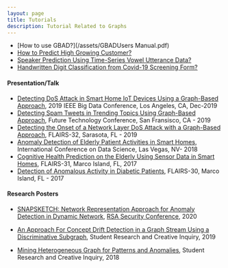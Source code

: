 ```yaml
---
layout: page
title: Tutorials
description: Tutorial Related to Graphs
---
```


- [How to use GBAD?](/assets/GBADUsers Manual.pdf)
- [How to Predict High Growing Customer?](https://github.com/rpaudel42/GrowthPrediction/blob/master/predicting_customer.ipynb)
- [Speaker Prediction Using Time-Series Vowel Utterance Data?](/pages/speaker/speakerclassification.html)
- [Handwritten Digit Classification from Covid-19 Screening Form?](/pages/Covid-19/Covid-19.html)

#### Presentation/Talk
- [Detecting DoS Attack in Smart Home IoT Devices Using a Graph-Based Approach](/assets/IoTBB2019.pptx), 2019 IEEE Big Data Conference, Los Angeles, CA, Dec-2019
- [Detecting Spam Tweets in Trending Topics Using Graph-Based Approach](/assets/FTC_2019_SpamTweet.pdf), Future Technology Conference, San Fransisco, CA - 2019
- [Detecting the Onset of a Network Layer DoS Attack with a Graph-Based Approach](/assets/FLAIRS_2019.pdf), FLAIRS-32, Sarasota, FL - 2019
- [Anomaly Detection of Elderly Patient Activities in Smart Homes](/assets/anomaly-detection-elderly-3.pdf), International Conference on Data Science, Las Vegas, NV- 2018
- [Cognitive Health Prediction on the Elderly Using Sensor Data in Smart Homes](/assets/FLAIR_2018.pdf), FLAIRS-31, Marco Island, FL, 2017
- [Detection of Anomalous Activity in Diabetic Patients](/assets/FLAIRS_2017.pdf), FLAIRS-30, Marco Island, FL - 2017

#### Research Posters

- [SNAPSKETCH: Network Representation Approach for Anomaly Detection in Dynamic Network](/assets/RSAC_2020.pdf), [RSA Security Conference](https://www.rsaconference.com), 2020


- [An Approach For Concept Drift Detection in a Graph Stream
Using a Discriminative Subgraph](/assets/Paudel-Poster-Research-Day.pdf), Student Research and Creative Inquiry, 2019

- [Mining Heterogeneous Graph for Patterns and
Anomalies](/assets/heterogenous-graph.pdf), Student Research and Creative Inquiry, 2018
